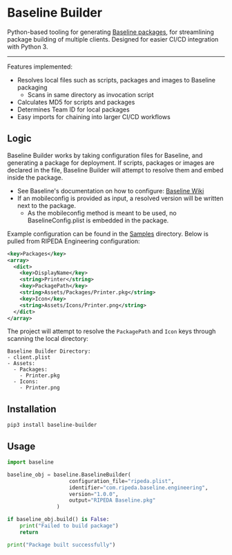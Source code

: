 # Baseline Builder


Python-based tooling for generating [Baseline packages](https://github.com/SecondSonConsulting/Baseline), for streamlining package building of multiple clients. Designed for easier CI/CD integration with Python 3.

------------

Features implemented:
- Resolves local files such as scripts, packages and images to Baseline packaging
  - Scans in same directory as invocation script
- Calculates MD5 for scripts and packages
- Determines Team ID for local packages
- Easy imports for chaining into larger CI/CD workflows

## Logic

Baseline Builder works by taking configuration files for Baseline, and generating a package for deployment. If scripts, packages or images are declared in the file, Baseline Builder will attempt to resolve them and embed inside the package.

* See Baseline's documentation on how to configure: [Baseline Wiki](https://github.com/SecondSonConsulting/Baseline/wiki)
* If an mobileconfig is provided as input, a resolved version will be written next to the package.
  * As the mobileconfig method is meant to be used, no BaselineConfig.plist is embedded in the package.

Example configuration can be found in the [Samples](Samples) directory. Below is pulled from RIPEDA Engineering configuration:

```xml
<key>Packages</key>
<array>
  <dict>
    <key>DisplayName</key>
    <string>Printer</string>
    <key>PackagePath</key>
    <string>Assets/Packages/Printer.pkg</string>
    <key>Icon</key>
    <string>Assets/Icons/Printer.png</string>
  </dict>
</array>
```

The project will attempt to resolve the `PackagePath` and `Icon` keys through scanning the local directory:
```
Baseline Builder Directory:
- client.plist
- Assets:
  - Packages:
    - Printer.pkg
  - Icons:
    - Printer.png
```


## Installation

```
pip3 install baseline-builder
```

## Usage


```py
import baseline

baseline_obj = baseline.BaselineBuilder(
                    configuration_file="ripeda.plist",
                    identifier="com.ripeda.baseline.engineering",
                    version="1.0.0",
                    output="RIPEDA Baseline.pkg"
                )

if baseline_obj.build() is False:
    print("Failed to build package")
    return

print("Package built successfully")
```